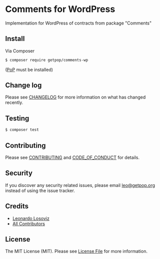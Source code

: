 # Comments for WordPress

<!--
[![Latest Version on Packagist][ico-version]][link-packagist]
[![Software License][ico-license]](LICENSE.md)
[![Build Status][ico-travis]][link-travis]
[![Coverage Status][ico-scrutinizer]][link-scrutinizer]
[![Quality Score][ico-code-quality]][link-code-quality]
[![Total Downloads][ico-downloads]][link-downloads]
-->

Implementation for WordPress of contracts from package "Comments"


## Install

Via Composer

``` bash
$ composer require getpop/comments-wp
```

([PoP](https://github.com/leoloso/PoP) must be installed)

<!--
## Usage

``` php
```
-->

## Change log

Please see [CHANGELOG](CHANGELOG.md) for more information on what has changed recently.

## Testing

``` bash
$ composer test
```

## Contributing

Please see [CONTRIBUTING](CONTRIBUTING.md) and [CODE_OF_CONDUCT](CODE_OF_CONDUCT.md) for details.

## Security

If you discover any security related issues, please email leo@getpop.org instead of using the issue tracker.

## Credits

- [Leonardo Losoviz][link-author]
- [All Contributors][link-contributors]

## License

The MIT License (MIT). Please see [License File](LICENSE.md) for more information.

[ico-version]: https://img.shields.io/packagist/v/getpop/comments-wp.svg?style=flat-square
[ico-license]: https://img.shields.io/badge/license-MIT-brightgreen.svg?style=flat-square
[ico-travis]: https://img.shields.io/travis/getpop/comments-wp/master.svg?style=flat-square
[ico-scrutinizer]: https://img.shields.io/scrutinizer/coverage/g/getpop/comments-wp.svg?style=flat-square
[ico-code-quality]: https://img.shields.io/scrutinizer/g/getpop/comments-wp.svg?style=flat-square
[ico-downloads]: https://img.shields.io/packagist/dt/getpop/comments-wp.svg?style=flat-square

[link-packagist]: https://packagist.org/packages/getpop/comments-wp
[link-travis]: https://travis-ci.org/getpop/comments-wp
[link-scrutinizer]: https://scrutinizer-ci.com/g/getpop/comments-wp/code-structure
[link-code-quality]: https://scrutinizer-ci.com/g/getpop/comments-wp
[link-downloads]: https://packagist.org/packages/getpop/comments-wp
[link-author]: https://github.com/leoloso
[link-contributors]: ../../contributors
